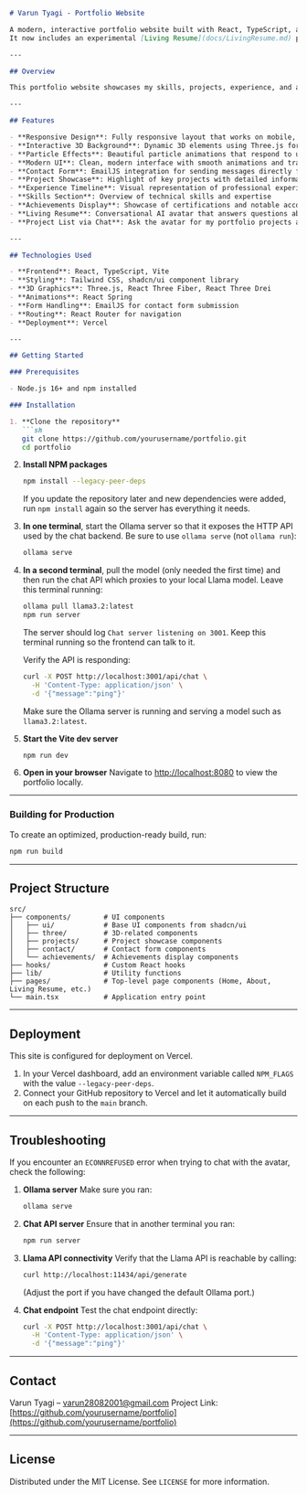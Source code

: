 ````markdown
# Varun Tyagi - Portfolio Website

A modern, interactive portfolio website built with React, TypeScript, and Three.js.  
It now includes an experimental [Living Resume](docs/LivingResume.md) page powered by a conversational AI avatar.

---

## Overview

This portfolio website showcases my skills, projects, experience, and achievements in an engaging and interactive way. The site features a modern design with 3D elements, particle effects, and smooth animations.

---

## Features

- **Responsive Design**: Fully responsive layout that works on mobile, tablet, and desktop devices  
- **Interactive 3D Background**: Dynamic 3D elements using Three.js for larger screens  
- **Particle Effects**: Beautiful particle animations that respond to user interaction  
- **Modern UI**: Clean, modern interface with smooth animations and transitions  
- **Contact Form**: EmailJS integration for sending messages directly from the website  
- **Project Showcase**: Highlight of key projects with detailed information  
- **Experience Timeline**: Visual representation of professional experience  
- **Skills Section**: Overview of technical skills and expertise  
- **Achievements Display**: Showcase of certifications and notable accomplishments  
- **Living Resume**: Conversational AI avatar that answers questions about my experience  
- **Project List via Chat**: Ask the avatar for my portfolio projects and it will list them  

---

## Technologies Used

- **Frontend**: React, TypeScript, Vite  
- **Styling**: Tailwind CSS, shadcn/ui component library  
- **3D Graphics**: Three.js, React Three Fiber, React Three Drei  
- **Animations**: React Spring  
- **Form Handling**: EmailJS for contact form submission  
- **Routing**: React Router for navigation  
- **Deployment**: Vercel  

---

## Getting Started

### Prerequisites

- Node.js 16+ and npm installed

### Installation

1. **Clone the repository**  
   ```sh
   git clone https://github.com/yourusername/portfolio.git
   cd portfolio
````

2. **Install NPM packages**

   ```sh
   npm install --legacy-peer-deps
   ```

   If you update the repository later and new dependencies were added, run `npm install` again so the server has everything it needs.

3. **In one terminal**, start the Ollama server so that it exposes the HTTP API used by the chat backend. Be sure to use `ollama serve` (not `ollama run`):

   ```sh
   ollama serve
   ```

4. **In a second terminal**, pull the model (only needed the first time) and then run the chat API which proxies to your local Llama model. Leave this terminal running:

   ```sh
   ollama pull llama3.2:latest
   npm run server
   ```

   The server should log `Chat server listening on 3001`. Keep this terminal running so the frontend can talk to it.

   Verify the API is responding:

   ```sh
   curl -X POST http://localhost:3001/api/chat \
     -H 'Content-Type: application/json' \
     -d '{"message":"ping"}'
   ```

   Make sure the Ollama server is running and serving a model such as `llama3.2:latest`.

5. **Start the Vite dev server**

   ```sh
   npm run dev
   ```

6. **Open in your browser**
   Navigate to [http://localhost:8080](http://localhost:8080) to view the portfolio locally.

---

### Building for Production

To create an optimized, production-ready build, run:

```sh
npm run build
```

---

## Project Structure

```
src/
├── components/        # UI components
│   ├── ui/            # Base UI components from shadcn/ui
│   ├── three/         # 3D-related components
│   ├── projects/      # Project showcase components
│   ├── contact/       # Contact form components
│   └── achievements/  # Achievements display components
├── hooks/             # Custom React hooks
├── lib/               # Utility functions
├── pages/             # Top-level page components (Home, About, Living Resume, etc.)
└── main.tsx           # Application entry point
```

---

## Deployment

This site is configured for deployment on Vercel.

1. In your Vercel dashboard, add an environment variable called `NPM_FLAGS` with the value `--legacy-peer-deps`.
2. Connect your GitHub repository to Vercel and let it automatically build on each push to the `main` branch.

---

## Troubleshooting

If you encounter an `ECONNREFUSED` error when trying to chat with the avatar, check the following:

1. **Ollama server**
   Make sure you ran:

   ```sh
   ollama serve
   ```

2. **Chat API server**
   Ensure that in another terminal you ran:

   ```sh
   npm run server
   ```

3. **Llama API connectivity**
   Verify that the Llama API is reachable by calling:

   ```sh
   curl http://localhost:11434/api/generate
   ```

   (Adjust the port if you have changed the default Ollama port.)

4. **Chat endpoint**
   Test the chat endpoint directly:

   ```sh
   curl -X POST http://localhost:3001/api/chat \
     -H 'Content-Type: application/json' \
     -d '{"message":"ping"}'
   ```

---

## Contact

Varun Tyagi – [varun28082001@gmail.com](mailto:varun28082001@gmail.com)
Project Link: [https://github.com/yourusername/portfolio](https://github.com/yourusername/portfolio)

---

## License

Distributed under the MIT License. See `LICENSE` for more information.

```
```
